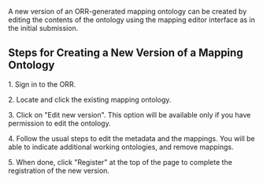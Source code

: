 A new version of an ORR-generated mapping ontology can be created by editing the contents of the 
ontology using the mapping editor interface as in the initial submission.

## Steps for Creating a New Version of a Mapping Ontology

1\. Sign in to the ORR.

2\. Locate and click the existing mapping ontology.

3\. Click on "Edit new version".
This option will be available only if you have permission to edit the ontology.

4\. Follow the usual steps to edit the metadata and the mappings. 
You will be able to indicate additional working ontologies, and remove mappings.

5\. When done, click "Register" at the top of the page to complete the registration of the new version.
